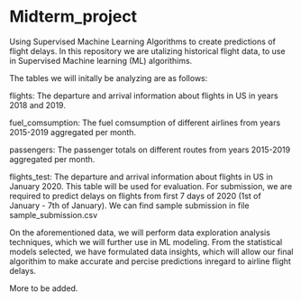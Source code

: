 # Midterm_project
Using Supervised Machine Learning Algorithms to create predictions of flight delays.
In this repository we are utalizing historical flight data, to use in Supervised Machine learning (ML) algorithims.

The tables we will initally be analyzing are as follows: 


flights: The departure and arrival information about flights in US in years 2018 and 2019.

fuel_comsumption: The fuel comsumption of different airlines from years 2015-2019 aggregated per month.

passengers: The passenger totals on different routes from years 2015-2019 aggregated per month.

flights_test: The departure and arrival information about flights in US in January 2020. This table will be used for evaluation. For submission, we are required to predict delays on flights from first 7 days of 2020 (1st of January - 7th of January). We can find sample submission in file sample_submission.csv

On the aforementioned data, we will perform data exploration analysis techniques, which we will further use in ML modeling. From the statistical models selected, we have formulated data insights, which will allow our final algorithim to make accurate and percise predictions inregard to airline flight delays.


More to be added.
